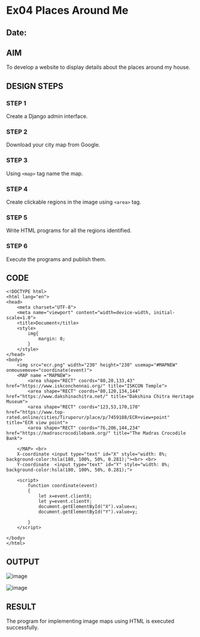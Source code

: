 # Ex04 Places Around Me
## Date: 

## AIM
To develop a website to display details about the places around my house.

## DESIGN STEPS

### STEP 1
Create a Django admin interface.

### STEP 2
Download your city map from Google.

### STEP 3
Using ```<map>``` tag name the map.

### STEP 4
Create clickable regions in the image using ```<area>``` tag.

### STEP 5
Write HTML programs for all the regions identified.

### STEP 6
Execute the programs and publish them.

## CODE
```
<!DOCTYPE html>
<html lang="en">
<head>
    <meta charset="UTF-8">
    <meta name="viewport" content="width=device-width, initial-scale=1.0">
    <title>Document</title>
    <style>
        img{
            margin: 0;
        }
    </style>
</head>
<body>
    <img src="ecr.png" width="230" height="230" usemap="#MAPNEW" onmousemove="coordinate(event)">
    <MAP name ="MAPNEW">
        <area shape="RECT" coords="80,20,133,43" href="https://www.iskconchennai.org/" title="ISKCON Temple">
        <area shape="RECT" coords="80,120,134,144" href="https://www.dakshinachitra.net/" title="Dakshina Chitra Heritage Museum">
        <area shape="RECT" coords="123,53,170,170" href="https://www.top-rated.online/cities/Tiruporur/place/p/7459188/ECR+view+point" title="ECR view point">
        <area shape="RECT" coords="76,206,144,234" href="https://madrascrocodilebank.org/" title="The Madras Crocodile Bank">
        
    </MAP> <br>
    X-coordinate <input type="text" id="X" style="width: 8%; background-color:hsla(180, 100%, 50%, 0.281);"><br> <br>
    Y-coordinate  <input type="text" id="Y" style="width: 8%; background-color:hsla(180, 100%, 50%, 0.281);">

    <script>
        function coordinate(event)
        {
            let x=event.clientX;
            let y=event.clientY;
            document.getElementById("X").value=x;
            document.getElementById("Y").value=y;

        }
    </script>
    
</body>
</html>
```
## OUTPUT

![image](https://github.com/Isreal129/NearMe/assets/125784931/57a49111-16ab-41e3-9d0b-0d7bcbe4b162)

![image](https://github.com/Isreal129/NearMe/assets/125784931/aa211c09-6233-4580-9787-d849a7321e07)

## RESULT
The program for implementing image maps using HTML is executed successfully.
